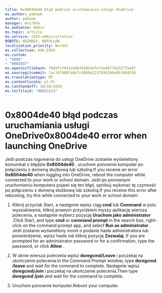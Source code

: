 ```yaml
---
title: 0x8004de40 błąd podczas uruchamiania usługi OneDrive
ms.author: pebaum
author: pebaum
manager: mnirkhe
ms.audience: Admin
ms.topic: article
ms.service: o365-administration
ROBOTS: NOINDEX, NOFOLLOW
localization_priority: Normal
ms.collection: Adm_O365
ms.custom:
- "6886"
- "9003837"
ms.openlocfilehash: f689fcf9432e9b356843efe73ed0f79a32735e6f
ms.sourcegitcommit: 1ac3474897abb7c4969e222f934294e05f468536
ms.translationtype: MT
ms.contentlocale: pl-PL
ms.lasthandoff: 10/30/2020
ms.locfileid: "48823113"
---
```

# <a name="0x8004de40-error-when-launching-onedrive"></a><span data-ttu-id="a25a0-102">0x8004de40 błąd podczas uruchamiania usługi OneDrive</span><span class="sxs-lookup"><span data-stu-id="a25a0-102">0x8004de40 error when launching OneDrive</span></span>

<span data-ttu-id="a25a0-103">Jeśli podczas logowania do usługi OneDrive zostanie wyświetlony komunikat o błędzie **0x8004de40** , uruchom ponownie komputer po połączeniu z domeną służbową lub szkolną.</span><span class="sxs-lookup"><span data-stu-id="a25a0-103">If you receive an error **0x8004de40** when  logging into OneDrive, reboot the computer while connected to your work or school domain.</span></span> <span data-ttu-id="a25a0-104">Jeśli po ponownym uruchomieniu komputera pojawi się ten błąd, spróbuj wykonać tę czynność po połączeniu z domeną służbową lub szkolną:</span><span class="sxs-lookup"><span data-stu-id="a25a0-104">If you receive this error after rebooting, try this while connected to your work or school domain:</span></span>

1. <span data-ttu-id="a25a0-105">Kliknij przycisk Start, a następnie wpisz ciąg **cmd** lub **Command**  w polu wyszukiwania, kliknij prawym przyciskiem myszy aplikację wiersza polecenia, a następnie wybierz pozycję  **Uruchom jako administrator** .</span><span class="sxs-lookup"><span data-stu-id="a25a0-105">Click Start, and type **cmd** or **command prompt**  in the search  box, right-click on the command prompt app, and select  **Run as administrator** .</span></span> <span data-ttu-id="a25a0-106">Jeśli zostanie wyświetlony monit o podanie hasła administratora lub potwierdzenie, wpisz hasło lub kliknij pozycję **Zezwalaj** .</span><span class="sxs-lookup"><span data-stu-id="a25a0-106">If you are prompted for an administrator password or for a confirmation, type the password, or click **Allow** .</span></span>  

2. <span data-ttu-id="a25a0-107">W oknie wiersza polecenia wpisz **dsregcmd/Leave**  i poczekaj na ukończenie polecenia.</span><span class="sxs-lookup"><span data-stu-id="a25a0-107">In the Command Prompt window, type **dsregcmd /leave**  and wait for the command to complete.</span></span> <span data-ttu-id="a25a0-108">Następnie wpisz **dsregcmd/Join** i poczekaj na ukończenie polecenia.</span><span class="sxs-lookup"><span data-stu-id="a25a0-108">Then type **dsregcmd /join** and wait for the command to complete.</span></span>
3. <span data-ttu-id="a25a0-109">Uruchom ponownie komputer.</span><span class="sxs-lookup"><span data-stu-id="a25a0-109">Reboot your computer.</span></span>
